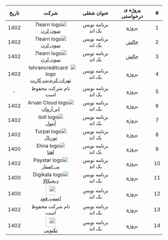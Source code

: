 <div dir="rtl">

| #  | پروژه ی درخواستی |     عنوان شغلی     |                                                                  شرکت                                                                  | تاریخ | 
|:--:|:----------------:|:------------------:|:--------------------------------------------------------------------------------------------------------------------------------------:|:-----:|
| 1  |   [پروژه][p1]    | برنامه نویس بک اند |                                                ![7learn logo]  <br/> [سون لرن][7learn]                                                 | 1402  |
| 2  |    [چالش][c1]    | برنامه نویس بک اند |                                                ![7learn logo]  <br/> [سون لرن][7learn]                                                 | 1402  |
| 3  |    [چالش][c2]    | برنامه نویس بک اند |                                                ![7learn logo]  <br/> [سون لرن][7learn]                                                 | 1402  |
| 4  |   [پروژه][p2]    | برنامه نویس بک اند |                                  ![tehrancreditcard logo] <br/> [تهران کریدیت کارت][tehrancreditcard]                                  | 1402  |
| 5  |   [پروژه][p3]    | برنامه نویس بک اند |                                                           نام شرکت محفوظ است                                                           |   -   |
| 6  |   [پروژه][p4]    | برنامه نویس بک اند |                                           ![Arvan Cloud logo] <br/> [ابر آروان][Arvan Cloud]                                           | 1402  |
| 7  |   [پروژه][p5]    | برنامه نویس بک اند |                                                   ![itoll logo] <br/> [آیتول][itoll]                                                   | 1402  |
| 8  |   [پروژه][p6]    | برنامه نویس بک اند |                                                 ![Turpal logo] <br/> [تورپال][Turpal]                                                  | 1402  |
| 9  |   [پروژه][p7]    | برنامه نویس بک اند |                                                    ![Ehna logo] <br/> [اهنا][Ehna]                                                     | 1400  |
| 10 |   [پروژه][p8]    | برنامه نویس بک اند |                                                 ![Paystar logo] <br/> [پی استار][Ehna]                                                 | 1402  |
| 11 |   [پروژه][p9]    | برنامه نویس بک اند |                                              ![Digikala logo] <br/> [دیجیکالا][Digikala]                                               | 1400  |
| 12 |   [پروژه][p10]   | برنامه نویس بک اند | <img src="https://upload.wikimedia.org/wikipedia/commons/8/84/Snappfood-logo.svg" style="height:30px;" />  <br/> [اسنپ فود][SnappFood] | 1400  |
| 13 |   [پروژه][p11]   | برنامه نویس بک اند |                                                           نام شرکت محفوظ است                                                           | 1402  |
| 14 |   [پروژه][p12]   | برنامه نویس بک اند |     <img src="https://technotejarat.ir/wp-content/uploads/2022/08/TP-Logo2.png" style="height:30px;" />  <br/> [تکنوپی][Technopay]     | 1402  |

[p1]:https://github.com/laravel98developer/laravel-hiring-projects/tree/master/Projects/7learn/P1
[p2]:https://github.com/laravel98developer/laravel-hiring-projects/tree/master/Projects/Tehrancreditcard
[p3]:https://github.com/laravel98developer/laravel-hiring-projects/tree/master/Interview%20Challenges/Private%20Companies/C1
[p4]:https://github.com/laravel98developer/laravel-hiring-projects/tree/master/Projects/Abrarvan/P1
[p5]:https://github.com/laravel98developer/laravel-hiring-projects/tree/master/Projects/Itoll/P1
[p6]:https://github.com/laravel98developer/laravel-hiring-projects/tree/master/Projects/Turpal
[p7]:https://github.com/laravel98developer/laravel-hiring-projects/tree/master/Projects/Ehna/P1
[p8]:https://github.com/laravel98developer/laravel-hiring-projects/tree/master/Projects/Paystar/P1
[p9]:https://github.com/laravel98developer/laravel-hiring-projects/tree/master/Projects/Digikala/P1
[p10]:https://github.com/laravel98developer/laravel-hiring-projects/tree/master/Projects/SnappFood/P1
[p11]:https://github.com/laravel98developer/laravel-hiring-projects/tree/master/Projects/Private%20Companies/P1
[p12]:https://github.com/laravel98developer/laravel-hiring-projects/tree/master/Projects/Technopay

[c1]:https://github.com/laravel98developer/laravel-hiring-projects/blob/master/Interview%20Challenges/7learn/1.md
[c2]:https://github.com/laravel98developer/laravel-hiring-projects/blob/master/Interview%20Challenges/7learn/2.md

[7learn]:https://7learn.com
[tehrancreditcard]:https://tehrancreditcard.com
[Arvan Cloud]:https://www.arvancloud.ir/fa
[itoll]:https://itoll.com/
[Turpal]:https://www.linkedin.com/company/turpal
[Ehna]:https://www.linkedin.com/company/ehna-%D8%A7%D9%90%D9%87%D9%86%D8%A7/
[Paystar]:https://paystar.ir/
[Digikala]:https://www.digikala.com/
[SnappFood]:https://snappfood.ir/
[Technopay]:https://technotejarat.ir/startups/%d8%aa%da%a9%d9%86%d9%88%d9%be%db%8c/

[7learn logo]:https://7learn.com/assets/img/icons/logo.svg
[tehrancreditcard logo]:https://tehrancreditcard.com/wp-content/uploads/2021/04/پرداخت-آنلاین-ارزی.png
[Arvan Cloud logo]:https://www.arvancloud.ir/images/v6/svg/logo-header-desktop-v6.svg
[itoll logo]:https://itoll.com/_ipx/s_128x36/itoll-white.svg
[Turpal logo]:https://github.com/laravel98developer/laravel-hiring-projects/blob/master/Projects/Turpal/Turpal_logo.png
[Ehna logo]:https://github.com/laravel98developer/laravel-hiring-projects/blob/master/Projects/Ehna/Ehna_logo.png
[Paystar logo]:https://paystar.ir/homepage/image/logo.svg
[Digikala logo]:https://www.digikala.com/statics/img/svg/logo.svg
[SnappFood logo]:https://upload.wikimedia.org/wikipedia/commons/8/84/Snappfood-logo.svg

</div>
